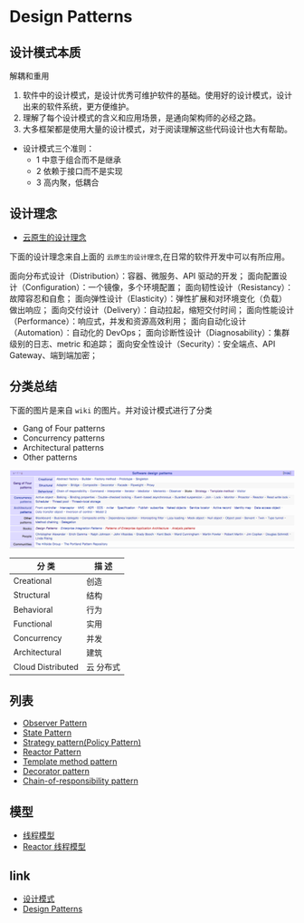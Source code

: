 # Design Patterns

## 设计模式本质

解耦和重用

1. 软件中的设计模式，是设计优秀可维护软件的基础。使用好的设计模式，设计出来的软件系统，更方便维护。
2. 理解了每个设计模式的含义和应用场景，是通向架构师的必经之路。
3. 大多框架都是使用大量的设计模式，对于阅读理解这些代码设计也大有帮助。

- 设计模式三个准则：
  - 1 中意于组合而不是继承
  - 2 依赖于接口而不是实现
  - 3 高内聚，低耦合

## 设计理念

- [云原生的设计理念](https://jimmysong.io/kubernetes-handbook/cloud-native/cloud-native-philosophy.html)

下面的设计理念来自上面的 `云原生的设计理念`,在日常的软件开发中可以有所应用。

面向分布式设计（Distribution）：容器、微服务、API 驱动的开发；
面向配置设计（Configuration）：一个镜像，多个环境配置；
面向韧性设计（Resistancy）：故障容忍和自愈；
面向弹性设计（Elasticity）：弹性扩展和对环境变化（负载）做出响应；
面向交付设计（Delivery）：自动拉起，缩短交付时间；
面向性能设计（Performance）：响应式，并发和资源高效利用；
面向自动化设计（Automation）：自动化的 DevOps；
面向诊断性设计（Diagnosability）：集群级别的日志、metric 和追踪；
面向安全性设计（Security）：安全端点、API Gateway、端到端加密；

## 分类总结

下面的图片是来自 `wiki` 的图片。并对设计模式进行了分类

- Gang of Four patterns
- Concurrency patterns
- Architectural patterns
- Other patterns

![design pattern](./images/design-pattern.png)

| 分 类             | 描 述     |
| ----------------- | --------- |
| Creational        | 创造      |
| Structural        | 结构      |
| Behavioral        | 行为      |
| Functional        | 实用      |
| Concurrency       | 并发      |
| Architectural     | 建筑      |
| Cloud Distributed | 云 分布式 |

## 列表

- [Observer Pattern](observer-pattern.md)
- [State Pattern](state-pattern.md)
- [Strategy pattern(Policy Pattern)](strategy-pattern.md)
- [Reactor Pattern](reactor-pattern.md)
- [Template method pattern](template-method-pattern.md)
- [Decorator pattern](decorator-pattern.md)
- [Chain-of-responsibility pattern](chain-of-responsibility-pattern.md)

## 模型

- [线程模型](https://my.oschina.net/u/1024107/blog/752025)
- [Reactor 线程模型](https://blog.csdn.net/u013074465/article/details/46276967)

## link

- [设计模式](https://en.wikipedia.org/wiki/Software_design_pattern)
- [Design Patterns](https://en.wikipedia.org/wiki/Design_Patterns)
